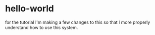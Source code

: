 # hello-world
for the tutorial
I'm making a few changes to this so that I more properly understand how to use this system.

